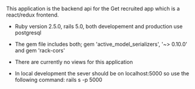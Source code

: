 This application is the backend api for the Get recruited app which is a react/redux frontend.

* Ruby version 2.5.0, rails 5.0, both developement and production use postgresql

* The gem file includes both;  gem 'active_model_serializers', '~> 0.10.0' and gem 'rack-cors'

* There are currently no views for this application

* In local development the sever should be on localhost:5000 so use the following command: rails s -p 5000

